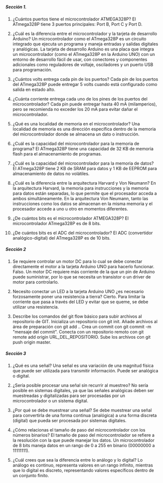 ##### Sección 1.

1.	¿Cuántos puertos tiene el microcontrolador ATMEGA328P?
El ATmega328P tiene 3 puertos principales: Port B, Port C y Port D.

2.	¿Cuál es la diferencia entre el microcontrolador y la tarjeta de desarrollo Arduino?
Un microcontrolador como el ATmega328P es un circuito integrado que ejecuta un programa y maneja entradas y salidas digitales y analógicas. La tarjeta de desarrollo Arduino es una placa que integra un microcontrolador (como el ATmega328P en la Arduino UNO) con un entorno de desarrollo fácil de usar, con conectores y componentes adicionales como reguladores de voltaje, osciladores y un puerto USB para programación.

3.	¿Cuántos volts entrega cada pin de los puertos?
Cada pin de los puertos del ATmega328P puede entregar 5 volts cuando está configurado como salida en estado alto.

4.	¿Cuánta corriente entrega cada uno de los pines de los puertos del microcontrolador?
Cada pin puede entregar hasta 40 mA (milamperios), pero se recomienda no exceder los 20 mA para evitar dañar el microcontrolador.

5.	¿Qué es una localidad de memoria en el microcontrolador?
Una localidad de memoria es una dirección específica dentro de la memoria del microcontrolador donde se almacena un dato o instrucción.

6.	¿Cuál es la capacidad del microcontrolador para la memoria de programa?
El ATmega328P tiene una capacidad de 32 KB de memoria flash para el almacenamiento de programas.

7.	¿Cuál es la capacidad del microcontrolador para la memoria de datos?
El ATmega328P tiene 2 KB de SRAM para datos y 1 KB de EEPROM para almacenamiento de datos no volátiles.

8.	¿Cuál es la diferencia entre la arquitectura Harvard y Von Neumann?
En la arquitectura Harvard, la memoria para instrucciones y la memoria para datos están separadas, lo que permite que el procesador acceda a ambos simultáneamente. En la arquitectura Von Neumann, tanto las instrucciones como los datos se almacenan en la misma memoria y el procesador accede a uno u otro en momentos diferentes.

9.	¿De cuántos bits es el microcontrolador ATMEGA328P?
El microcontrolador ATmega328P es de 8 bits.

10.	¿De cuántos bits es el ADC del microcontrolador?
El ADC (convertidor analógico-digital) del ATmega328P es de 10 bits.

##### Sección 2

1.	Se requiere controlar un motor DC para lo cual se debe conectar directamente el motor a la tarjeta Arduino UNO para hacerlo funcionar.
Falso. Un motor DC requiere más corriente de la que un pin de Arduino puede suministrar, por lo que se necesita un transistor o un driver de motor para controlarlo.

2.	Necesito conectar un LED a la tarjeta Arduino UNO ¿es necesario forzosamente poner una resistencia a tierra?
Cierto. Para limitar la corriente que pasa a través del LED y evitar que se queme, se debe utilizar una resistencia.

3.	Describe los comandos del git flow básico para subir archivos al repositorio de GIT.
Inicializa un repositorio con git init.
Añade archivos al área de preparación con git add ..
Crea un commit con git commit -m "mensaje del commit".
Conecta con un repositorio remoto con git remote add origin URL_DEL_REPOSITORIO.
Sube los archivos con git push origin master.

##### Sección 3
1.	¿Qué es una señal?
Una señal es una variación de una magnitud física que puede ser utilizada para transmitir información. Puede ser analógica o digital.

2.	¿Sería posible procesar una señal sin recurrir al muestreo?
No sería posible en sistemas digitales, ya que las señales analógicas deben ser muestreadas y digitalizadas para ser procesadas por un microcontrolador o un sistema digital.

3.	¿Por qué se debe muestrear una señal?
Se debe muestrear una señal para convertirla de una forma continua (analógica) a una forma discreta (digital) que pueda ser procesada por sistemas digitales.

4.	¿Cómo relacionas el tamaño de paso del microcontrolador con los números binarios?
El tamaño de paso del microcontrolador se refiere a la resolución con la que puede manejar los datos. Un microcontrolador de 8 bits maneja datos en un rango de 0 a 255 en binario (00000000 a 11111111).

5.	¿Cuál crees que sea la diferencia entre lo análogo y lo digital?
Lo análogo es continuo, representa valores en un rango infinito, mientras que lo digital es discreto, representando valores específicos dentro de un conjunto finito.
